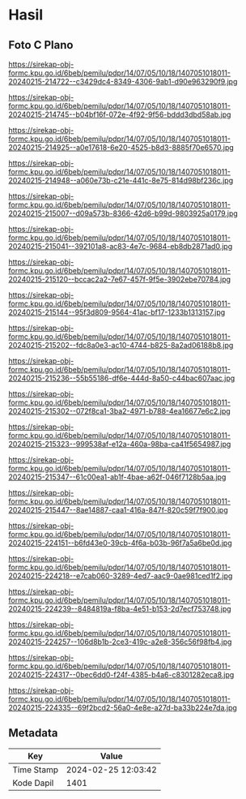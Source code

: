 # Hasil

## Foto C Plano

https://sirekap-obj-formc.kpu.go.id/6beb/pemilu/pdpr/14/07/05/10/18/1407051018011-20240215-214722--c3429dc4-8349-4306-9ab1-d90e963290f9.jpg

https://sirekap-obj-formc.kpu.go.id/6beb/pemilu/pdpr/14/07/05/10/18/1407051018011-20240215-214745--b04bf16f-072e-4f92-9f56-bddd3dbd58ab.jpg

https://sirekap-obj-formc.kpu.go.id/6beb/pemilu/pdpr/14/07/05/10/18/1407051018011-20240215-214925--a0e17618-6e20-4525-b8d3-8885f70e6570.jpg

https://sirekap-obj-formc.kpu.go.id/6beb/pemilu/pdpr/14/07/05/10/18/1407051018011-20240215-214948--a060e73b-c21e-441c-8e75-814d98bf236c.jpg

https://sirekap-obj-formc.kpu.go.id/6beb/pemilu/pdpr/14/07/05/10/18/1407051018011-20240215-215007--d09a573b-8366-42d6-b99d-9803925a0179.jpg

https://sirekap-obj-formc.kpu.go.id/6beb/pemilu/pdpr/14/07/05/10/18/1407051018011-20240215-215041--392101a8-ac83-4e7c-9684-eb8db2871ad0.jpg

https://sirekap-obj-formc.kpu.go.id/6beb/pemilu/pdpr/14/07/05/10/18/1407051018011-20240215-215120--bccac2a2-7e67-457f-9f5e-3902ebe70784.jpg

https://sirekap-obj-formc.kpu.go.id/6beb/pemilu/pdpr/14/07/05/10/18/1407051018011-20240215-215144--95f3d809-9564-41ac-bf17-1233b1313157.jpg

https://sirekap-obj-formc.kpu.go.id/6beb/pemilu/pdpr/14/07/05/10/18/1407051018011-20240215-215202--fdc8a0e3-ac10-4744-b825-8a2ad06188b8.jpg

https://sirekap-obj-formc.kpu.go.id/6beb/pemilu/pdpr/14/07/05/10/18/1407051018011-20240215-215236--55b55186-df6e-444d-8a50-c44bac607aac.jpg

https://sirekap-obj-formc.kpu.go.id/6beb/pemilu/pdpr/14/07/05/10/18/1407051018011-20240215-215302--072f8ca1-3ba2-4971-b788-4ea16677e6c2.jpg

https://sirekap-obj-formc.kpu.go.id/6beb/pemilu/pdpr/14/07/05/10/18/1407051018011-20240215-215323--999538af-e12a-460a-98ba-ca41f5654987.jpg

https://sirekap-obj-formc.kpu.go.id/6beb/pemilu/pdpr/14/07/05/10/18/1407051018011-20240215-215347--61c00ea1-ab1f-4bae-a62f-046f7128b5aa.jpg

https://sirekap-obj-formc.kpu.go.id/6beb/pemilu/pdpr/14/07/05/10/18/1407051018011-20240215-215447--8ae14887-caa1-416a-847f-820c59f7f900.jpg

https://sirekap-obj-formc.kpu.go.id/6beb/pemilu/pdpr/14/07/05/10/18/1407051018011-20240215-224151--b6fd43e0-39cb-4f6a-b03b-96f7a5a6be0d.jpg

https://sirekap-obj-formc.kpu.go.id/6beb/pemilu/pdpr/14/07/05/10/18/1407051018011-20240215-224218--e7cab060-3289-4ed7-aac9-0ae981ced1f2.jpg

https://sirekap-obj-formc.kpu.go.id/6beb/pemilu/pdpr/14/07/05/10/18/1407051018011-20240215-224239--8484819a-f8ba-4e51-b153-2d7ecf753748.jpg

https://sirekap-obj-formc.kpu.go.id/6beb/pemilu/pdpr/14/07/05/10/18/1407051018011-20240215-224257--106d8b1b-2ce3-419c-a2e8-356c56f98fb4.jpg

https://sirekap-obj-formc.kpu.go.id/6beb/pemilu/pdpr/14/07/05/10/18/1407051018011-20240215-224317--0bec6dd0-f24f-4385-b4a6-c8301282eca8.jpg

https://sirekap-obj-formc.kpu.go.id/6beb/pemilu/pdpr/14/07/05/10/18/1407051018011-20240215-224335--69f2bcd2-56a0-4e8e-a27d-ba33b224e7da.jpg


## Metadata

| Key        | Value               |
| ---------- | ------------------- |
| Time Stamp | 2024-02-25 12:03:42 |
| Kode Dapil | 1401                |



